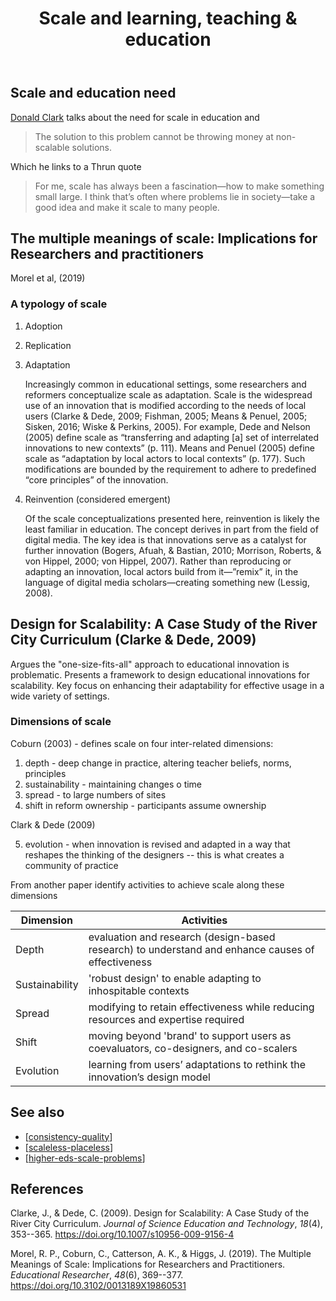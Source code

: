 ﻿---
backlinks:
- title: Design
  url: /memex/sense/Design/design.html
- title: Patterns, pattern languages and design practice
  url: /memex/sense/Paper-Summaries/goodyear-patterns-design-practice.html
title: Scale and learning, teaching & education
---
## Scale and education need 

[Donald Clark](http://donaldclarkplanb.blogspot.com/2015/11/smart-algorithms-work-for-google.html) talks about the need for scale in education and

> The solution to this problem cannot be throwing money at non-scalable solutions.

Which he links to a Thrun quote

> For me, scale has always been a fascination—how to make something small large. I think that’s often where problems lie in society—take a good idea and make it scale to many people.

## The multiple meanings of scale: Implications for Researchers and practitioners

Morel et al, (2019)

### A typology of scale

1. Adoption
2. Replication
3. Adaptation 

	Increasingly common in educational settings, some researchers and reformers conceptualize scale as adaptation. Scale is the widespread use of an innovation that is modified according to the needs of local users (Clarke & Dede, 2009; Fishman, 2005; Means & Penuel, 2005; Sisken, 2016; Wiske & Perkins, 2005). For example, Dede and Nelson (2005) define scale as “transferring and adapting [a] set of interrelated innovations to new contexts” (p. 111). Means and Penuel (2005) define scale as “adaptation by local actors to local contexts” (p. 177). Such modifications are bounded by the requirement to adhere to predefined “core principles” of the innovation.
4. Reinvention (considered emergent)

	Of the scale conceptualizations presented here, reinvention is likely the least familiar in education. The concept derives in part from the field of digital media. The key idea is that innovations serve as a catalyst for further innovation (Bogers, Afuah, & Bastian, 2010; Morrison, Roberts, & von Hippel, 2000; von Hippel, 2007). Rather than reproducing or adapting an innovation, local actors build from it—”remix” it, in the language of digital media scholars—creating something new (Lessig, 2008).


## Design for Scalability: A Case Study of the River City Curriculum (Clarke & Dede, 2009)

Argues the "one-size-fits-all" approach to educational innovation is problematic. Presents a framework to design educational innovations for scalability. Key focus on enhancing their adaptability for effective usage in a wide variety of settings.

### Dimensions of scale

Coburn (2003) - defines scale on four inter-related dimensions: 

1. depth - deep change in practice, altering teacher beliefs, norms, principles
2. sustainability - maintaining changes o time
3. spread - to large numbers of sites
4. shift in reform ownership - participants assume ownership

Clark & Dede (2009)

5. evolution - when innovation is revised and adapted in a way that reshapes the thinking of the designers -- this is what creates a community of practice

From another paper identify activities to achieve scale along these dimensions

| Dimension | Activities |
| --- | --- |
| Depth | evaluation and research (design-based research) to understand and enhance causes of effectiveness |
| Sustainability | 'robust design' to enable adapting to inhospitable contexts |
| Spread | modifying to retain effectiveness while reducing resources and expertise required |
| Shift | moving beyond 'brand' to support users as coevaluators, co-designers, and co-scalers |
| Evolution | learning from users’ adaptations to rethink the innovation’s design model |





## See also

- [[consistency-quality]]
- [[scaleless-placeless]]
- [[higher-eds-scale-problems]]


## References

Clarke, J., & Dede, C. (2009). Design for Scalability: A Case Study of the River City Curriculum. *Journal of Science Education and Technology*, *18*(4), 353--365\. <https://doi.org/10.1007/s10956-009-9156-4>

Morel, R. P., Coburn, C., Catterson, A. K., & Higgs, J. (2019). The Multiple Meanings of Scale: Implications for Researchers and Practitioners. *Educational Researcher*, *48*(6), 369--377\. <https://doi.org/10.3102/0013189X19860531>

[//begin]: # "Autogenerated link references for markdown compatibility"
[consistency-quality]: consistency-quality "Consistency vs quality?"
[scaleless-placeless]: ../loose/scaleless-placeless "Scaleless and Placeless"
[higher-eds-scale-problems]: ../../share/blog/2023/higher-eds-scale-problems "Higher ed L&T's scale problem?"
[//end]: # "Autogenerated link references"
